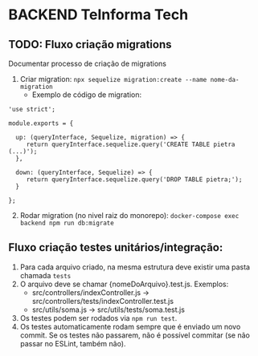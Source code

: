 # BACKEND TeInforma Tech

## TODO: Fluxo criação migrations
Documentar processo de criação de migrations

1. Criar migration: `npx sequelize migration:create --name nome-da-migration`
    - Exemplo de código de migration:
```
'use strict';

module.exports = {

  up: (queryInterface, Sequelize, migration) => {
     return queryInterface.sequelize.query('CREATE TABLE pietra (...)');
  },

  down: (queryInterface, Sequelize) => {
     return queryInterface.sequelize.query('DROP TABLE pietra;');
  }

};
```
2. Rodar migration (no nivel raiz do monorepo): `docker-compose exec backend npm run db:migrate`

## Fluxo criação testes unitários/integração:
1. Para cada arquivo criado, na mesma estrutura deve existir uma pasta chamada `tests`
2. O arquivo deve se chamar {nomeDoArquivo}.test.js. Exemplos:
    - src/controllers/indexController.js -> src/controllers/tests/indexController.test.js
    - src/utils/soma.js -> src/utils/tests/soma.test.js
3. Os testes podem ser rodados via `npm run test`.
4. Os testes automaticamente rodam sempre que é enviado um novo commit. Se os testes não passarem, não é possível commitar (se não passar no ESLint, também não).